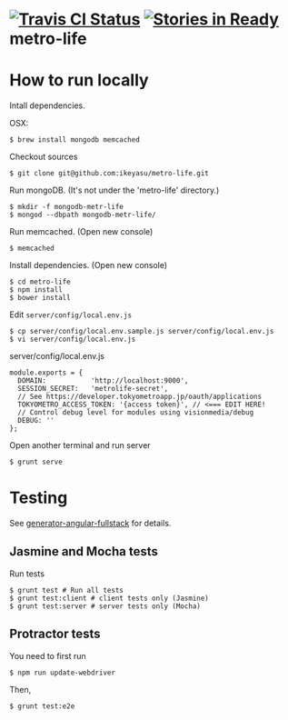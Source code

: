 [![Travis CI Status](https://travis-ci.org/ikeyasu/metro-life.svg)](https://travis-ci.org/ikeyasu/metro-life) [![Stories in Ready](https://badge.waffle.io/ikeyasu/metro-life.png?label=ready&title=Ready)](https://waffle.io/ikeyasu/metro-life)
metro-life
==========

How to run locally
==================

Intall dependencies.

OSX:

    $ brew install mongodb memcached

Checkout sources

    $ git clone git@github.com:ikeyasu/metro-life.git

Run mongoDB. (It's not under the 'metro-life' directory.)

    $ mkdir -f mongodb-metr-life
    $ mongod --dbpath mongodb-metr-life/

Run memcached. (Open new console)

    $ memcached

Install dependencies. (Open new console)

    $ cd metro-life
    $ npm install
    $ bower install

Edit `server/config/local.env.js`

    $ cp server/config/local.env.sample.js server/config/local.env.js 
    $ vi server/config/local.env.js

server/config/local.env.js

    module.exports = {
      DOMAIN:           'http://localhost:9000',
      SESSION_SECRET:   'metrolife-secret',
      // See https://developer.tokyometroapp.jp/oauth/applications
      TOKYOMETRO_ACCESS_TOKEN: '{access token}', // <=== EDIT HERE!
      // Control debug level for modules using visionmedia/debug
      DEBUG: ''
    };


Open another terminal and run server

    $ grunt serve


Testing
=======

See [generator-angular-fullstack](https://github.com/DaftMonk/generator-angular-fullstack#testing) for details.

Jasmine and Mocha tests
-----------------------

Run tests

    $ grunt test # Run all tests
    $ grunt test:client # client tests only (Jasmine)
    $ grunt test:server # server tests only (Mocha)

Protractor tests
----------------

You need to first run

    $ npm run update-webdriver

Then,

    $ grunt test:e2e
